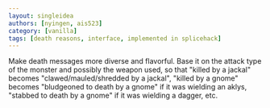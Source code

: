 ```yaml
---
layout: singleidea
authors: [nyingen, ais523]
category: [vanilla]
tags: [death reasons, interface, implemented in splicehack]
---
```

Make death messages more diverse and flavorful. Base it on the attack type of the monster and possibly the weapon used, so that "killed by a jackal" becomes "clawed/mauled/shredded by a jackal", "killed by a gnome" becomes "bludgeoned to death by a gnome" if it was wielding an aklys, "stabbed to death by a gnome" if it was wielding a dagger, etc.
